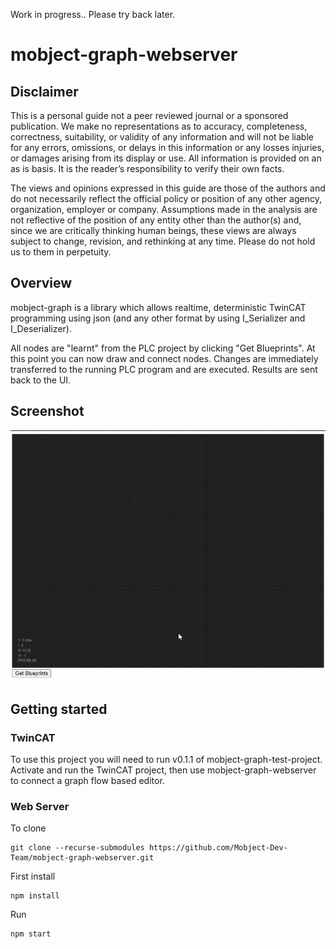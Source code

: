 Work in progress.. Please try back later.

# mobject-graph-webserver

## Disclaimer

This is a personal guide not a peer reviewed journal or a sponsored publication. We make
no representations as to accuracy, completeness, correctness, suitability, or validity of any
information and will not be liable for any errors, omissions, or delays in this information or any
losses injuries, or damages arising from its display or use. All information is provided on an as
is basis. It is the reader’s responsibility to verify their own facts.

The views and opinions expressed in this guide are those of the authors and do not
necessarily reflect the official policy or position of any other agency, organization, employer or
company. Assumptions made in the analysis are not reflective of the position of any entity
other than the author(s) and, since we are critically thinking human beings, these views are
always subject to change, revision, and rethinking at any time. Please do not hold us to them
in perpetuity.

## Overview

mobject-graph is a library which allows realtime, deterministic TwinCAT programming using json (and any other format by using I_Serializer and I_Deserializer).

All nodes are "learnt" from the PLC project by clicking "Get Blueprints". At this point you can now draw and connect nodes. Changes are immediately transferred to the running PLC program and are executed. Results are sent back to the UI.

## Screenshot

![image](./docs/images/Screenshot.gif)

## Getting started

### TwinCAT

To use this project you will need to run v0.1.1 of mobject-graph-test-project. Activate and run the TwinCAT project, then use mobject-graph-webserver to connect a graph flow based editor.

### Web Server

To clone

```
git clone --recurse-submodules https://github.com/Mobject-Dev-Team/mobject-graph-webserver.git
```

First install

```
npm install
```

Run

```
npm start
```
